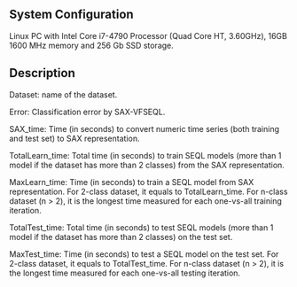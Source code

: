 ## System Configuration

Linux PC with Intel Core i7-4790 Processor (Quad Core HT, 3.60GHz), 16GB 1600 MHz memory and 256 Gb SSD storage.

## Description

Dataset: name of the dataset.

Error: Classification error by SAX-VFSEQL.

SAX_time: Time (in seconds) to convert numeric time series (both training and test set) to SAX representation.

TotalLearn_time: Total time (in seconds) to train SEQL models (more than 1 model if the dataset has more than 2 classes) from the SAX representation. 

MaxLearn_time: Time (in seconds) to train a SEQL model from SAX representation. For 2-class dataset, it equals to TotalLearn_time. For n-class dataset (n > 2), it is the longest time measured for each one-vs-all training iteration.

TotalTest_time: Total time (in seconds) to test SEQL models (more than 1 model if the dataset has more than 2 classes) on the test set.

MaxTest_time: Time (in seconds) to test a SEQL model on the test set. For 2-class dataset, it equals to TotalTest_time. For n-class dataset (n > 2), it is the longest time measured for each one-vs-all testing iteration.

